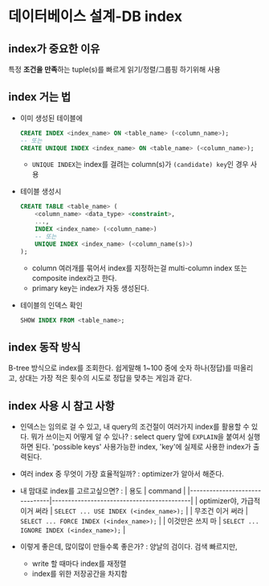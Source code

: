 # 데이터베이스 설계-DB index



## index가 중요한 이유

특정 **조건을 만족**하는 tuple(s)를 빠르게 읽기/정렬/그룹핑 하기위해 사용


## index 거는 법

- 이미 생성된 테이블에

  ```sql
  CREATE INDEX <index_name> ON <table_name> (<column_name>);
  -- 또는
  CREATE UNIQUE INDEX <index_name> ON <table_name> (<column_name>);
  ```

  * `UNIQUE INDEX`는 index를 걸려는 column(s)가 `(candidate) key`인 경우 사용


- 테이블 생성시

  ```sql
  CREATE TABLE <table_name> (
      <column_name> <data_type> <constraint>,
      ...,
      INDEX <index_name> (<column_name>)
      -- 또는
      UNIQUE INDEX <index_name> (<column_name(s)>)
  );
  ```

  - column 여러개를 묶어서 index를 지정하는걸 multi-column index 또는 composite index라고 한다.
  - primary key는 index가 자동 생성된다.


- 테이블의 인덱스 확인

  ```sql
  SHOW INDEX FROM <table_name>;
  ```


## index 동작 방식

B-tree 방식으로 index를 조회한다. 쉽게말해 1~100 중에 숫자 하나(정답)를 떠올리고, 상대는 가장 적은
횟수의 시도로 정답을 맞추는 게임과 같다.


## index 사용 시 참고 사항

- 인덱스는 임의로 걸 수 있고, 내 query의 조건절이 여러가지 index를 활용할 수 있다. 뭐가 쓰이는지
  어떻게 알 수 있나?
  : select query 앞에 `EXPLAIN`을 붙여서 실행하면 된다. 'possible keys' 사용가능한 index, 'key'에
  실제로 사용한 index가 출력된다.

- 여러 index 중 무엇이 가장 효율적일까?
  : optimizer가 알아서 해준다.

- 내 맘대로 index를 고르고싶으면?
  :
  | 용도                          | command                                   |
  |-------------------------------|-------------------------------------------|
  | optimizer야, 가급적 이거 써라 | `SELECT ... USE INDEX (<index_name>);`    |
  | 무조건 이거 써라              | `SELECT ... FORCE INDEX (<index_name>);`  |
  | 이것만은 쓰지 마              | `SELECT ... IGNORE INDEX (<index_name>);` |

- 이렇게 좋은데, 많이많이 만들수록 좋은가?
  : 양날의 검이다. 검색 빠르지만,
    - write 할 때마다 index를 재정렬
    - index를 위한 저장공간을 차지함
